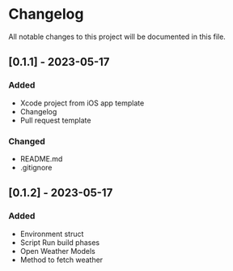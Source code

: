 # Changelog #

All notable changes to this project will be documented in this file.

<!-- Subsections: Added, Changed, Fixed, Removed -->

## [0.1.1] - 2023-05-17

### Added
 
- Xcode project from iOS app template
- Changelog
- Pull request template

### Changed

- README.md
- .gitignore

## [0.1.2] - 2023-05-17

### Added

- Environment struct
- Script Run build phases
- Open Weather Models
- Method to fetch weather
